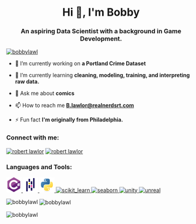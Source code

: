 <h1 align="center">Hi 👋, I'm Bobby</h1>
<h3 align="center">An aspiring Data Scientist with a background in Game Development.</h3>

<p align="left"> <a href="https://github.com/ryo-ma/github-profile-trophy"><img src="https://github-profile-trophy.vercel.app/?username=bobbylawl" alt="bobbylawl" /></a> </p>

- 🔭 I’m currently working on **a Portland Crime Dataset**

- 🌱 I’m currently learning **cleaning, modeling, training, and interpreting raw data.**

- 💬 Ask me about **comics**

- 📫 How to reach me **B.lawlor@realnerdsrt.com**

- ⚡ Fun fact **I'm originally from Philadelphia.**

<h3 align="left">Connect with me:</h3>
<p align="left">
<a href="https://linkedin.com/in/robert lawlor" target="blank"><img align="center" src="https://raw.githubusercontent.com/rahuldkjain/github-profile-readme-generator/master/src/images/icons/Social/linked-in-alt.svg" alt="robert lawlor" height="30" width="40" /></a>
<a href="https://kaggle.com/robert lawlor" target="blank"><img align="center" src="https://raw.githubusercontent.com/rahuldkjain/github-profile-readme-generator/master/src/images/icons/Social/kaggle.svg" alt="robert lawlor" height="30" width="40" /></a>
</p>

<h3 align="left">Languages and Tools:</h3>
<p align="left"> <a href="https://www.w3schools.com/cs/" target="_blank" rel="noreferrer"> <img src="https://raw.githubusercontent.com/devicons/devicon/master/icons/csharp/csharp-original.svg" alt="csharp" width="40" height="40"/> </a> <a href="https://pandas.pydata.org/" target="_blank" rel="noreferrer"> <img src="https://raw.githubusercontent.com/devicons/devicon/2ae2a900d2f041da66e950e4d48052658d850630/icons/pandas/pandas-original.svg" alt="pandas" width="40" height="40"/> </a> <a href="https://www.python.org" target="_blank" rel="noreferrer"> <img src="https://raw.githubusercontent.com/devicons/devicon/master/icons/python/python-original.svg" alt="python" width="40" height="40"/> </a> <a href="https://scikit-learn.org/" target="_blank" rel="noreferrer"> <img src="https://upload.wikimedia.org/wikipedia/commons/0/05/Scikit_learn_logo_small.svg" alt="scikit_learn" width="40" height="40"/> </a> <a href="https://seaborn.pydata.org/" target="_blank" rel="noreferrer"> <img src="https://seaborn.pydata.org/_images/logo-mark-lightbg.svg" alt="seaborn" width="40" height="40"/> </a> <a href="https://unity.com/" target="_blank" rel="noreferrer"> <img src="https://www.vectorlogo.zone/logos/unity3d/unity3d-icon.svg" alt="unity" width="40" height="40"/> </a> <a href="https://unrealengine.com/" target="_blank" rel="noreferrer"> <img src="https://raw.githubusercontent.com/kenangundogan/fontisto/036b7eca71aab1bef8e6a0518f7329f13ed62f6b/icons/svg/brand/unreal-engine.svg" alt="unreal" width="40" height="40"/> </a> </p>

<p><img align="left" src="https://github-readme-stats.vercel.app/api/top-langs?username=bobbylawl&show_icons=true&locale=en&layout=compact" alt="bobbylawl" /></p>

<p>&nbsp;<img align="center" src="https://github-readme-stats.vercel.app/api?username=bobbylawl&show_icons=true&locale=en" alt="bobbylawl" /></p>

<p><img align="center" src="https://github-readme-streak-stats.herokuapp.com/?user=bobbylawl&" alt="bobbylawl" /></p>

